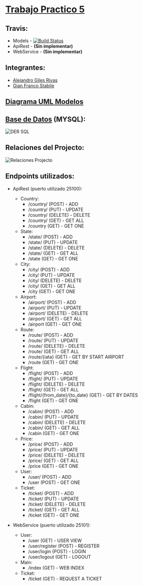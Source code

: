 # [Trabajo Practico 5](https://github.com/gianfrancostabile/Trabajo-Practico-5)

## Travis: 
   - Models - [![Build Status](https://travis-ci.org/gianfrancostabile/Trabajo-Practico-5.svg?branch=master)](https://travis-ci.org/gianfrancostabile/Trabajo-Practico-5)
  - ApiRest - **(Sin implementar)**
  - WebService - **(Sin implementar)**
  
## Integrantes:
  * [Alejandro Giles Rivas](https://github.com/Alekano)
  * [Gian Franco Stabile](https://github.com/gianfrancostabile)

## [Diagrama UML Modelos](https://github.com/gianfrancostabile/Trabajo-Practico-5/blob/master/Util/Diagrama%20UML.pdf)

## [Base de Datos](https://github.com/gianfrancostabile/Trabajo-Practico-5/blob/master/Util/SQL.sql) (MYSQL):
![DER SQL](https://github.com/gianfrancostabile/Trabajo-Practico-5/blob/master/Util/DER%20SQL.png)

## Relaciones del Projecto:
![Relaciones Projecto](https://raw.githubusercontent.com/gianfrancostabile/Trabajo-Practico-5/master/Util/Relaciones.png)

## Endpoints utilizados:
  - ApiRest (puerto utilizado 25100):
    - Country: 
      - /country/ (POST) - ADD
      - /country/ (PUT) - UPDATE
      - /country/ (DELETE) - DELETE
      - /country/ (GET) - GET ALL
      - /country (GET) - GET ONE
    - State: 
      - /state/ (POST) - ADD
      - /state/ (PUT) - UPDATE
      - /state/ (DELETE) - DELETE
      - /state/ (GET) - GET ALL
      - /state (GET) - GET ONE
    - City: 
      - /city/ (POST) - ADD
      - /city/ (PUT) - UPDATE
      - /city/ (DELETE) - DELETE
      - /city/ (GET) - GET ALL
      - /city (GET) - GET ONE
    - Airport: 
      - /airport/ (POST) - ADD
      - /airport/ (PUT) - UPDATE
      - /airport/ (DELETE) - DELETE
      - /airport/ (GET) - GET ALL
      - /airport (GET) - GET ONE
    - Route: 
      - /route/ (POST) - ADD
      - /route/ (PUT) - UPDATE
      - /route/ (DELETE) - DELETE
      - /route/ (GET) - GET ALL
      - /route/{iata} (GET) - GET BY START AIRPORT
      - /route (GET) - GET ONE
    - Flight: 
      - /flight/ (POST) - ADD
      - /flight/ (PUT) - UPDATE
      - /flight/ (DELETE) - DELETE
      - /flight/ (GET) - GET ALL
      - /flight/{from_date}/{to_date} (GET) - GET BY DATES
      - /flight (GET) - GET ONE
    - Cabin: 
      - /cabin/ (POST) - ADD
      - /cabin/ (PUT) - UPDATE
      - /cabin/ (DELETE) - DELETE
      - /cabin/ (GET) - GET ALL
      - /cabin (GET) - GET ONE
    - Price: 
      - /price/ (POST) - ADD
      - /price/ (PUT) - UPDATE
      - /price/ (DELETE) - DELETE
      - /price/ (GET) - GET ALL
      - /price (GET) - GET ONE
    - User: 
      - /user/ (POST) - ADD
      - /user (POST) - GET ONE
    - Ticket: 
      - /ticket/ (POST) - ADD
      - /ticket/ (PUT) - UPDATE
      - /ticket/ (DELETE) - DELETE
      - /ticket/ (GET) - GET ALL
      - /ticket (GET) - GET ONE
   
  - WebService (puerto utilizado 25101):
    - User: 
      - /user (GET) - USER VIEW
      - /user/register (POST) - REGISTER
      - /user/login (POST) - LOGIN
      - /user/logout (GET) - LOGOUT
    - Main: 
      - /index (GET) - WEB INDEX
    - Ticket: 
      - /ticket (GET) - REQUEST A TICKET
